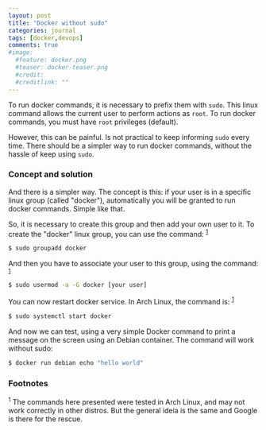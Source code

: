 ```yaml
---
layout: post
title: "Docker without sudo"
categories: journal
tags: [docker,devops]
comments: true
#image:
  #feature: docker.png
  #teaser: docker-teaser.png
  #credit:
  #creditlink: ""
---
```


To run docker commands, it is necessary to prefix them with `sudo`. This linux command allows the current user to perform actions as `root`. To run docker commands, you must have `root` privileges (default).

However, this can be painful. Is not practical to keep informing `sudo` every time. There should be a simpler way to run docker commands, without the hassle of keep using `sudo`.

### Concept and solution

And there is a simpler way. The concept is this: if your user is in a specific linux group (called "docker"), automatically you will be granted to run docker commands. Simple like that.

So, it is necessary to create this group and then add your own user to it. To create the "docker" linux group, you can use the command: <sup>[1](#s1)</sup>

```bash
$ sudo groupadd docker
```

And then you have to associate your user to this group, using the command: <sup>[1](#s1)</sup>

```bash
$ sudo usermod -a -G docker [your user]
```

You can now restart docker service. In Arch Linux, the command is: <sup>[1](#s1)</sup>

```bash
$ sudo systemctl start docker
```

And now we can test, using a very simple Docker command to print a message on the screen using an Debian container. The command will work without sudo:
```bash
$ docker run debian echo "hello world"
```

### Footnotes

<sup id="s1">1</sup> The commands here presented were tested in Arch Linux, and may not work correctly in other distros. But the general ideia is the same and Google is there for the rescue.
